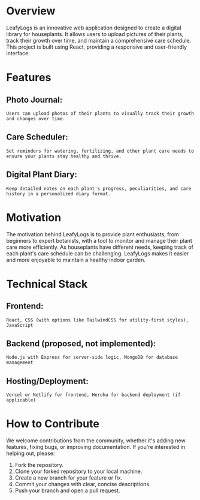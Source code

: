 # Overview
LeafyLogs is an innovative web application designed to create a digital library for houseplants. It allows users to upload pictures of their plants, track their growth over time, and maintain a comprehensive care schedule. This project is built using React, providing a responsive and user-friendly interface.

# Features
 ## Photo Journal: 
    Users can upload photos of their plants to visually track their growth and changes over time.
 ## Care Scheduler: 
    Set reminders for watering, fertilizing, and other plant care needs to ensure your plants stay healthy and thrive.
 ## Digital Plant Diary: 
    Keep detailed notes on each plant's progress, peculiarities, and care history in a personalized diary format.

# Motivation
The motivation behind LeafyLogs is to provide plant enthusiasts, from beginners to expert botanists, with a tool to monitor and manage their plant care more efficiently. As houseplants have different needs, keeping track of each plant's care schedule can be challenging. LeafyLogs makes it easier and more enjoyable to maintain a healthy indoor garden.

# Technical Stack
 ## Frontend: 
    React, CSS (with options like TailwindCSS for utility-first styles), JavaScript
 ## Backend (proposed, not implemented): 
    Node.js with Express for server-side logic, MongoDB for database management
 ## Hosting/Deployment: 
    Vercel or Netlify for frontend, Heroku for backend deployment (if applicable)

# How to Contribute
We welcome contributions from the community, whether it's adding new features, fixing bugs, or improving documentation. If you're interested in helping out, please:
 1. Fork the repository.
 2. Clone your forked repository to your local machine.
 3. Create a new branch for your feature or fix.
 4. Commit your changes with clear, concise descriptions.
 5. Push your branch and open a pull request.
